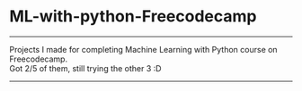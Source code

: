 # ML-with-python-Freecodecamp

--- 
Projects I made for completing Machine Learning with Python course on Freecodecamp. <br>
Got 2/5 of them, still trying the other 3 :D <br>

----